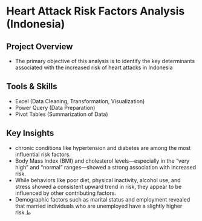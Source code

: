 # Heart Attack Risk Factors Analysis (Indonesia)
## Project Overview
  - The primary objective of this analysis is to identify the key determinants associated with the increased risk of heart attacks in Indonesia
## Tools & Skills
  - Excel (Data Cleaning, Transformation, Visualization)
  - Power Query (Data Preparation)
  - Pivot Tables (Summarization of Data)
## Key Insights
  - chronic conditions like hypertension and diabetes are among the most influential risk factors.
  - Body Mass Index (BMI) and cholesterol levels—especially in the “very high” and “normal” ranges—showed a strong association with increased risk.
  - While behaviors like poor diet, physical inactivity, alcohol use, and stress showed a consistent upward trend in risk, they appear to be influenced by other contributing factors.
  -  Demographic factors such as marital status and employment revealed that married individuals who are unemployed have a slightly higher risk.ط
